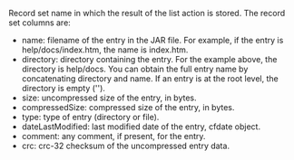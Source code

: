 Record set name in which the result of the list action is stored.
The record set columns are:

- name: filename of the entry in the JAR file. For example, if the entry is help/docs/index.htm, the name is index.htm.
- directory: directory containing the entry. For the example above, the directory is help/docs. You can obtain the full entry name by concatenating directory and name. If an entry is at the root level, the directory is empty ('').
- size: uncompressed size of the entry, in bytes.
- compressedSize: compressed size of the entry, in bytes.
- type: type of entry (directory or file).
- dateLastModified: last modified date of the entry, cfdate object.
- comment: any comment, if present, for the entry.
- crc: crc-32 checksum of the uncompressed entry data.